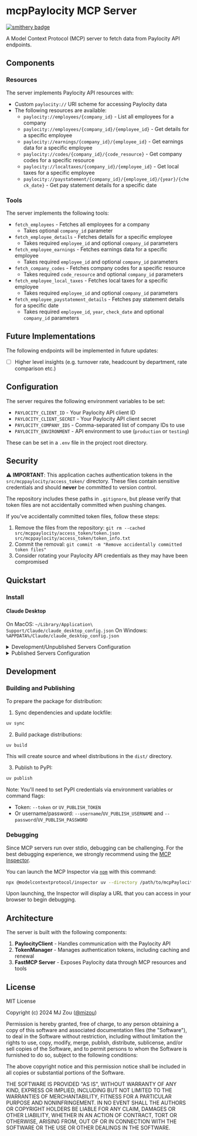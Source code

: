 # mcpPaylocity MCP Server
[![smithery badge](https://smithery.ai/badge/@mz462/mcp-paylocity)](https://smithery.ai/server/@mz462/mcp-paylocity)

A Model Context Protocol (MCP) server to fetch data from Paylocity API endpoints.

## Components

### Resources

The server implements Paylocity API resources with:
- Custom `paylocity://` URI scheme for accessing Paylocity data
- The following resources are available:
  - `paylocity://employees/{company_id}` - List all employees for a company
  - `paylocity://employees/{company_id}/{employee_id}` - Get details for a specific employee
  - `paylocity://earnings/{company_id}/{employee_id}` - Get earnings data for a specific employee
  - `paylocity://codes/{company_id}/{code_resource}` - Get company codes for a specific resource
  - `paylocity://localtaxes/{company_id}/{employee_id}` - Get local taxes for a specific employee
  - `paylocity://paystatement/{company_id}/{employee_id}/{year}/{check_date}` - Get pay statement details for a specific date

### Tools

The server implements the following tools:
- `fetch_employees` - Fetches all employees for a company
  - Takes optional `company_id` parameter
- `fetch_employee_details` - Fetches details for a specific employee
  - Takes required `employee_id` and optional `company_id` parameters
- `fetch_employee_earnings` - Fetches earnings data for a specific employee
  - Takes required `employee_id` and optional `company_id` parameters
- `fetch_company_codes` - Fetches company codes for a specific resource
  - Takes required `code_resource` and optional `company_id` parameters
- `fetch_employee_local_taxes` - Fetches local taxes for a specific employee
  - Takes required `employee_id` and optional `company_id` parameters
- `fetch_employee_paystatement_details` - Fetches pay statement details for a specific date
  - Takes required `employee_id`, `year`, `check_date` and optional `company_id` parameters

## Future Implementations

The following endpoints will be implemented in future updates:

- [ ] Higher level insights (e.g. turnover rate, headcount by department, rate comparison etc.)

## Configuration

The server requires the following environment variables to be set:
- `PAYLOCITY_CLIENT_ID` - Your Paylocity API client ID
- `PAYLOCITY_CLIENT_SECRET` - Your Paylocity API client secret
- `PAYLOCITY_COMPANY_IDS` - Comma-separated list of company IDs to use
- `PAYLOCITY_ENVIRONMENT` - API environment to use (`production` or `testing`)

These can be set in a `.env` file in the project root directory.

## Security

⚠️ **IMPORTANT**: This application caches authentication tokens in the `src/mcppaylocity/access_token/` directory. These files contain sensitive credentials and should **never** be committed to version control.

The repository includes these paths in `.gitignore`, but please verify that token files are not accidentally committed when pushing changes.

If you've accidentally committed token files, follow these steps:
1. Remove the files from the repository: `git rm --cached src/mcppaylocity/access_token/token.json src/mcppaylocity/access_token/token_info.txt`
2. Commit the removal: `git commit -m "Remove accidentally committed token files"`
3. Consider rotating your Paylocity API credentials as they may have been compromised

## Quickstart

### Install

#### Claude Desktop

On MacOS: `~/Library/Application\ Support/Claude/claude_desktop_config.json`
On Windows: `%APPDATA%/Claude/claude_desktop_config.json`

<details>
  <summary>Development/Unpublished Servers Configuration</summary>
  
  ```json
  "mcpServers": {
    "mcpPaylocity": {
      "command": "uv",
      "args": [
        "--directory",
        "/path/to/mcpPaylocity",
        "run",
        "mcppaylocity"
      ]
    }
  }
  ```
</details>

<details>
  <summary>Published Servers Configuration</summary>
  
  ```json
  "mcpServers": {
    "mcpPaylocity": {
      "command": "uvx",
      "args": [
        "mcppaylocity"
      ]
    }
  }
  ```
</details>

## Development

### Building and Publishing

To prepare the package for distribution:

1. Sync dependencies and update lockfile:
```bash
uv sync
```

2. Build package distributions:
```bash
uv build
```

This will create source and wheel distributions in the `dist/` directory.

3. Publish to PyPI:
```bash
uv publish
```

Note: You'll need to set PyPI credentials via environment variables or command flags:
- Token: `--token` or `UV_PUBLISH_TOKEN`
- Or username/password: `--username`/`UV_PUBLISH_USERNAME` and `--password`/`UV_PUBLISH_PASSWORD`

### Debugging

Since MCP servers run over stdio, debugging can be challenging. For the best debugging
experience, we strongly recommend using the [MCP Inspector](https://github.com/modelcontextprotocol/inspector).

You can launch the MCP Inspector via [`npm`](https://docs.npmjs.com/downloading-and-installing-node-js-and-npm) with this command:

```bash
npx @modelcontextprotocol/inspector uv --directory /path/to/mcpPaylocity run mcppaylocity
```

Upon launching, the Inspector will display a URL that you can access in your browser to begin debugging.

## Architecture

The server is built with the following components:

1. **PaylocityClient** - Handles communication with the Paylocity API
2. **TokenManager** - Manages authentication tokens, including caching and renewal
3. **FastMCP Server** - Exposes Paylocity data through MCP resources and tools

## License

MIT License

Copyright (c) 2024 MJ Zou ([@mjzou](https://www.linkedin.com/in/mjzou/))

Permission is hereby granted, free of charge, to any person obtaining a copy
of this software and associated documentation files (the "Software"), to deal
in the Software without restriction, including without limitation the rights
to use, copy, modify, merge, publish, distribute, sublicense, and/or sell
copies of the Software, and to permit persons to whom the Software is
furnished to do so, subject to the following conditions:

The above copyright notice and this permission notice shall be included in all
copies or substantial portions of the Software.

THE SOFTWARE IS PROVIDED "AS IS", WITHOUT WARRANTY OF ANY KIND, EXPRESS OR
IMPLIED, INCLUDING BUT NOT LIMITED TO THE WARRANTIES OF MERCHANTABILITY,
FITNESS FOR A PARTICULAR PURPOSE AND NONINFRINGEMENT. IN NO EVENT SHALL THE
AUTHORS OR COPYRIGHT HOLDERS BE LIABLE FOR ANY CLAIM, DAMAGES OR OTHER
LIABILITY, WHETHER IN AN ACTION OF CONTRACT, TORT OR OTHERWISE, ARISING FROM,
OUT OF OR IN CONNECTION WITH THE SOFTWARE OR THE USE OR OTHER DEALINGS IN THE
SOFTWARE.
